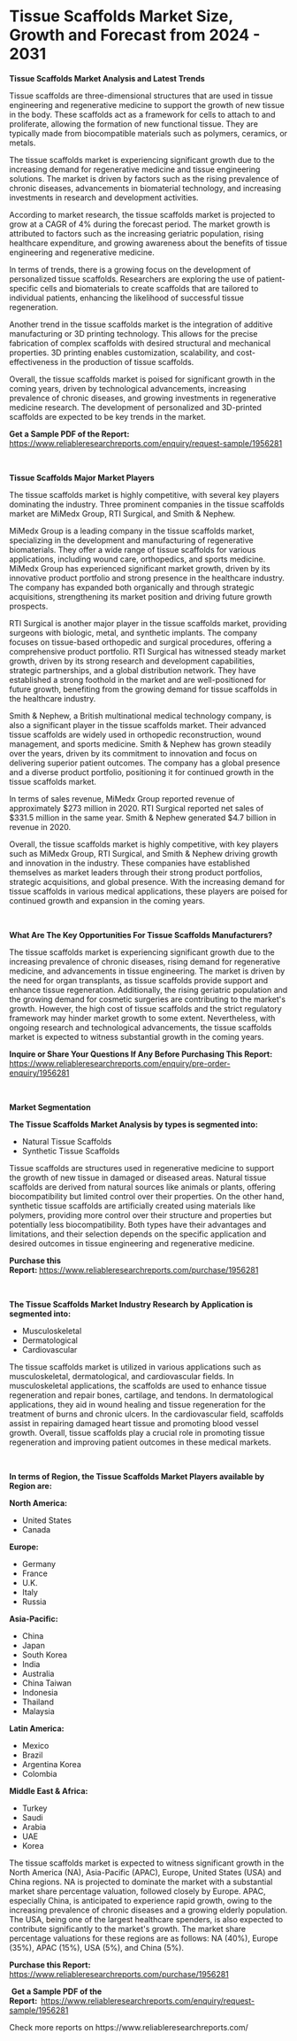 <p><h1>Tissue Scaffolds Market Size, Growth and Forecast from 2024 - 2031</h1></p><p><strong>Tissue Scaffolds Market Analysis and Latest Trends</strong></p>
<p><p>Tissue scaffolds are three-dimensional structures that are used in tissue engineering and regenerative medicine to support the growth of new tissue in the body. These scaffolds act as a framework for cells to attach to and proliferate, allowing the formation of new functional tissue. They are typically made from biocompatible materials such as polymers, ceramics, or metals.</p><p>The tissue scaffolds market is experiencing significant growth due to the increasing demand for regenerative medicine and tissue engineering solutions. The market is driven by factors such as the rising prevalence of chronic diseases, advancements in biomaterial technology, and increasing investments in research and development activities.</p><p>According to market research, the tissue scaffolds market is projected to grow at a CAGR of 4% during the forecast period. The market growth is attributed to factors such as the increasing geriatric population, rising healthcare expenditure, and growing awareness about the benefits of tissue engineering and regenerative medicine.</p><p>In terms of trends, there is a growing focus on the development of personalized tissue scaffolds. Researchers are exploring the use of patient-specific cells and biomaterials to create scaffolds that are tailored to individual patients, enhancing the likelihood of successful tissue regeneration.</p><p>Another trend in the tissue scaffolds market is the integration of additive manufacturing or 3D printing technology. This allows for the precise fabrication of complex scaffolds with desired structural and mechanical properties. 3D printing enables customization, scalability, and cost-effectiveness in the production of tissue scaffolds.</p><p>Overall, the tissue scaffolds market is poised for significant growth in the coming years, driven by technological advancements, increasing prevalence of chronic diseases, and growing investments in regenerative medicine research. The development of personalized and 3D-printed scaffolds are expected to be key trends in the market.</p></p>
<p><strong>Get a Sample PDF of the Report:&nbsp;</strong> <a href="https://www.reliableresearchreports.com/enquiry/request-sample/1956281">https://www.reliableresearchreports.com/enquiry/request-sample/1956281</a></p>
<p>&nbsp;</p>
<p><strong>Tissue Scaffolds Major Market Players</strong></p>
<p><p>The tissue scaffolds market is highly competitive, with several key players dominating the industry. Three prominent companies in the tissue scaffolds market are MiMedx Group, RTI Surgical, and Smith & Nephew.</p><p>MiMedx Group is a leading company in the tissue scaffolds market, specializing in the development and manufacturing of regenerative biomaterials. They offer a wide range of tissue scaffolds for various applications, including wound care, orthopedics, and sports medicine. MiMedx Group has experienced significant market growth, driven by its innovative product portfolio and strong presence in the healthcare industry. The company has expanded both organically and through strategic acquisitions, strengthening its market position and driving future growth prospects.</p><p>RTI Surgical is another major player in the tissue scaffolds market, providing surgeons with biologic, metal, and synthetic implants. The company focuses on tissue-based orthopedic and surgical procedures, offering a comprehensive product portfolio. RTI Surgical has witnessed steady market growth, driven by its strong research and development capabilities, strategic partnerships, and a global distribution network. They have established a strong foothold in the market and are well-positioned for future growth, benefiting from the growing demand for tissue scaffolds in the healthcare industry.</p><p>Smith & Nephew, a British multinational medical technology company, is also a significant player in the tissue scaffolds market. Their advanced tissue scaffolds are widely used in orthopedic reconstruction, wound management, and sports medicine. Smith & Nephew has grown steadily over the years, driven by its commitment to innovation and focus on delivering superior patient outcomes. The company has a global presence and a diverse product portfolio, positioning it for continued growth in the tissue scaffolds market.</p><p>In terms of sales revenue, MiMedx Group reported revenue of approximately $273 million in 2020. RTI Surgical reported net sales of $331.5 million in the same year. Smith & Nephew generated $4.7 billion in revenue in 2020.</p><p>Overall, the tissue scaffolds market is highly competitive, with key players such as MiMedx Group, RTI Surgical, and Smith & Nephew driving growth and innovation in the industry. These companies have established themselves as market leaders through their strong product portfolios, strategic acquisitions, and global presence. With the increasing demand for tissue scaffolds in various medical applications, these players are poised for continued growth and expansion in the coming years.</p></p>
<p>&nbsp;</p>
<p><strong>What Are The Key Opportunities For Tissue Scaffolds Manufacturers?</strong></p>
<p><p>The tissue scaffolds market is experiencing significant growth due to the increasing prevalence of chronic diseases, rising demand for regenerative medicine, and advancements in tissue engineering. The market is driven by the need for organ transplants, as tissue scaffolds provide support and enhance tissue regeneration. Additionally, the rising geriatric population and the growing demand for cosmetic surgeries are contributing to the market's growth. However, the high cost of tissue scaffolds and the strict regulatory framework may hinder market growth to some extent. Nevertheless, with ongoing research and technological advancements, the tissue scaffolds market is expected to witness substantial growth in the coming years.</p></p>
<p><strong>Inquire or Share Your Questions If Any Before Purchasing This Report:</strong> <a href="https://www.reliableresearchreports.com/enquiry/pre-order-enquiry/1956281">https://www.reliableresearchreports.com/enquiry/pre-order-enquiry/1956281</a></p>
<p>&nbsp;</p>
<p><strong>Market Segmentation</strong></p>
<p><strong>The Tissue Scaffolds Market Analysis by types is segmented into:</strong></p>
<p><ul><li>Natural Tissue Scaffolds</li><li>Synthetic Tissue Scaffolds</li></ul></p>
<p><p>Tissue scaffolds are structures used in regenerative medicine to support the growth of new tissue in damaged or diseased areas. Natural tissue scaffolds are derived from natural sources like animals or plants, offering biocompatibility but limited control over their properties. On the other hand, synthetic tissue scaffolds are artificially created using materials like polymers, providing more control over their structure and properties but potentially less biocompatibility. Both types have their advantages and limitations, and their selection depends on the specific application and desired outcomes in tissue engineering and regenerative medicine.</p></p>
<p><strong>Purchase this Report:&nbsp;</strong><a href="https://www.reliableresearchreports.com/purchase/1956281">https://www.reliableresearchreports.com/purchase/1956281</a></p>
<p>&nbsp;</p>
<p><strong>The Tissue Scaffolds Market Industry Research by Application is segmented into:</strong></p>
<p><ul><li>Musculoskeletal</li><li>Dermatological</li><li>Cardiovascular</li></ul></p>
<p><p>The tissue scaffolds market is utilized in various applications such as musculoskeletal, dermatological, and cardiovascular fields. In musculoskeletal applications, the scaffolds are used to enhance tissue regeneration and repair bones, cartilage, and tendons. In dermatological applications, they aid in wound healing and tissue regeneration for the treatment of burns and chronic ulcers. In the cardiovascular field, scaffolds assist in repairing damaged heart tissue and promoting blood vessel growth. Overall, tissue scaffolds play a crucial role in promoting tissue regeneration and improving patient outcomes in these medical markets.</p></p>
<p>&nbsp;</p>
<p><strong>In terms of Region, the Tissue Scaffolds Market Players available by Region are:</strong></p>
<p>
    <p> <strong> North America: </strong>
        <ul>
            <li>United States</li>
            <li>Canada</li>
        </ul>
        </p> 
    <p> <strong> Europe: </strong>
        <ul>
            <li>Germany</li>
            <li>France</li>
            <li>U.K.</li>
            <li>Italy</li>
            <li>Russia</li>
        </ul>
        </p> 
    <p> <strong> Asia-Pacific: </strong>
        <ul>
            <li>China</li>
            <li>Japan</li>
            <li>South Korea</li>
            <li>India</li>
            <li>Australia</li>
            <li>China Taiwan</li>
            <li>Indonesia</li>
            <li>Thailand</li>
            <li>Malaysia</li>
        </ul>
        </p> 
    <p> <strong> Latin America: </strong>
        <ul>
            <li>Mexico</li>
            <li>Brazil</li>
            <li>Argentina Korea</li>
            <li>Colombia</li>
        </ul>
        </p> 
    <p> <strong> Middle East & Africa: </strong>
        <ul>
            <li>Turkey</li>
            <li>Saudi</li>
            <li>Arabia</li>
            <li>UAE</li>
            <li>Korea</li>
        </ul>
    </p>
    </p>
<p><p>The tissue scaffolds market is expected to witness significant growth in the North America (NA), Asia-Pacific (APAC), Europe, United States (USA) and China regions. NA is projected to dominate the market with a substantial market share percentage valuation, followed closely by Europe. APAC, especially China, is anticipated to experience rapid growth, owing to the increasing prevalence of chronic diseases and a growing elderly population. The USA, being one of the largest healthcare spenders, is also expected to contribute significantly to the market's growth. The market share percentage valuations for these regions are as follows: NA (40%), Europe (35%), APAC (15%), USA (5%), and China (5%).</p></p>
<p><strong>Purchase this Report: </strong><a href="https://www.reliableresearchreports.com/purchase/1956281">https://www.reliableresearchreports.com/purchase/1956281</a></p>
<p>&nbsp;<strong>Get a Sample PDF of the Report:&nbsp;&nbsp;</strong><a href="https://www.reliableresearchreports.com/enquiry/request-sample/1956281">https://www.reliableresearchreports.com/enquiry/request-sample/1956281</a></p>
<p><strong></strong></p>
<p>Check more reports on https://www.reliableresearchreports.com/</p>